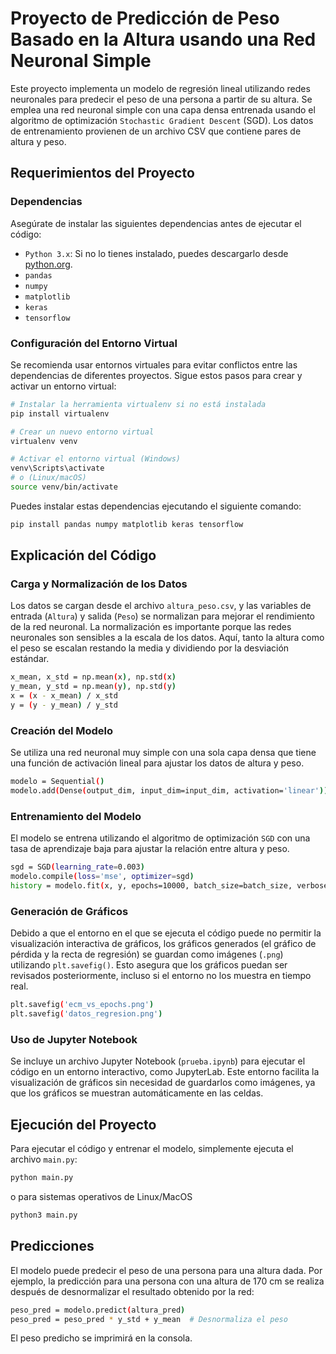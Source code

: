 # Proyecto de Predicción de Peso Basado en la Altura usando una Red Neuronal Simple

Este proyecto implementa un modelo de regresión lineal utilizando redes neuronales para predecir el peso de una persona a partir de su altura. Se emplea una red neuronal simple con una capa densa entrenada usando el algoritmo de optimización `Stochastic Gradient Descent` (SGD). Los datos de entrenamiento provienen de un archivo CSV que contiene pares de altura y peso.


## Requerimientos del Proyecto

### Dependencias

Asegúrate de instalar las siguientes dependencias antes de ejecutar el código:

- `Python 3.x`: Si no lo tienes instalado, puedes descargarlo desde [python.org](https://www.python.org/downloads/).
- `pandas`
- `numpy`
- `matplotlib`
- `keras`
- `tensorflow`

### Configuración del Entorno Virtual

Se recomienda usar entornos virtuales para evitar conflictos entre las dependencias de diferentes proyectos. Sigue estos pasos para crear y activar un entorno virtual:

```bash
# Instalar la herramienta virtualenv si no está instalada
pip install virtualenv

# Crear un nuevo entorno virtual
virtualenv venv

# Activar el entorno virtual (Windows)
venv\Scripts\activate
# o (Linux/macOS)
source venv/bin/activate
```

Puedes instalar estas dependencias ejecutando el siguiente comando:

```bash
pip install pandas numpy matplotlib keras tensorflow
```

## Explicación del Código

### Carga y Normalización de los Datos

Los datos se cargan desde el archivo `altura_peso.csv`, y las variables de entrada (`Altura`) y salida (`Peso`) se normalizan para mejorar el rendimiento de la red neuronal. La normalización es importante porque las redes neuronales son sensibles a la escala de los datos. Aquí, tanto la altura como el peso se escalan restando la media y dividiendo por la desviación estándar.

```bash
x_mean, x_std = np.mean(x), np.std(x)
y_mean, y_std = np.mean(y), np.std(y)
x = (x - x_mean) / x_std
y = (y - y_mean) / y_std
```

### Creación del Modelo

Se utiliza una red neuronal muy simple con una sola capa densa que tiene una función de activación lineal para ajustar los datos de altura y peso.

```bash
modelo = Sequential()
modelo.add(Dense(output_dim, input_dim=input_dim, activation='linear'))
```

### Entrenamiento del Modelo

El modelo se entrena utilizando el algoritmo de optimización `SGD` con una tasa de aprendizaje baja para ajustar la relación entre altura y peso.

```bash
sgd = SGD(learning_rate=0.003)
modelo.compile(loss='mse', optimizer=sgd)
history = modelo.fit(x, y, epochs=10000, batch_size=batch_size, verbose=1)
```

### Generación de Gráficos

Debido a que el entorno en el que se ejecuta el código puede no permitir la visualización interactiva de gráficos, los gráficos generados (el gráfico de pérdida y la recta de regresión) se guardan como imágenes (`.png`) utilizando `plt.savefig()`. Esto asegura que los gráficos puedan ser revisados posteriormente, incluso si el entorno no los muestra en tiempo real.

```bash
plt.savefig('ecm_vs_epochs.png')
plt.savefig('datos_regresion.png')
```

### Uso de Jupyter Notebook

Se incluye un archivo Jupyter Notebook (`prueba.ipynb`) para ejecutar el código en un entorno interactivo, como JupyterLab. Este entorno facilita la visualización de gráficos sin necesidad de guardarlos como imágenes, ya que los gráficos se muestran automáticamente en las celdas.

## Ejecución del Proyecto

Para ejecutar el código y entrenar el modelo, simplemente ejecuta el archivo `main.py`:

```bash
python main.py
```

o para sistemas operativos de Linux/MacOS

```bash
python3 main.py
```

## Predicciones

El modelo puede predecir el peso de una persona para una altura dada. Por ejemplo, la predicción para una persona con una altura de 170 cm se realiza después de desnormalizar el resultado obtenido por la red:

```bash
peso_pred = modelo.predict(altura_pred)
peso_pred = peso_pred * y_std + y_mean  # Desnormaliza el peso
```

El peso predicho se imprimirá en la consola.